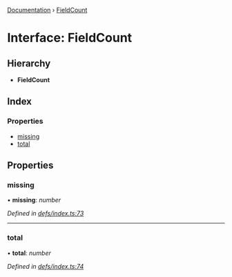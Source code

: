 [Documentation](../README.md) › [FieldCount](fieldcount.md)

# Interface: FieldCount

## Hierarchy

* **FieldCount**

## Index

### Properties

* [missing](fieldcount.md#missing)
* [total](fieldcount.md#total)

## Properties

###  missing

• **missing**: *number*

*Defined in [defs/index.ts:73](https://github.com/badbatch/graphql-box/blob/3b7b4f2/packages/cache-manager/src/defs/index.ts#L73)*

___

###  total

• **total**: *number*

*Defined in [defs/index.ts:74](https://github.com/badbatch/graphql-box/blob/3b7b4f2/packages/cache-manager/src/defs/index.ts#L74)*
